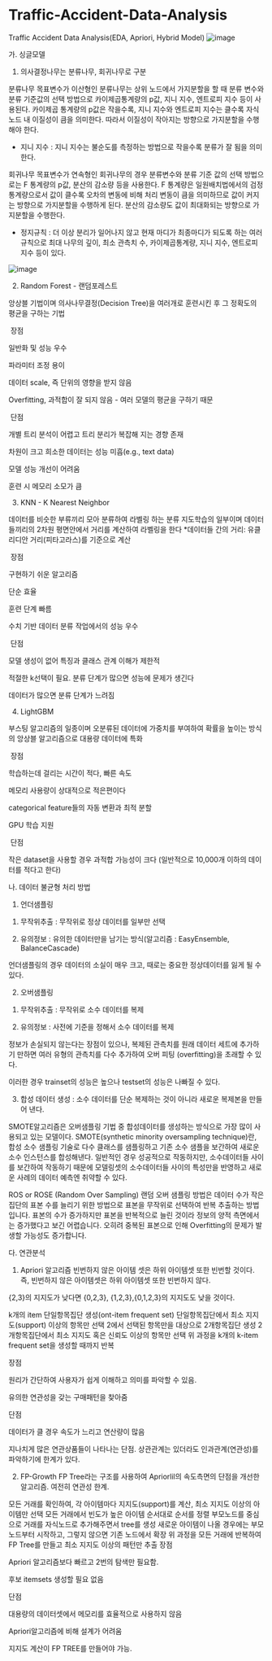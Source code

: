 # Traffic-Accident-Data-Analysis
Traffic Accident Data Analysis(EDA, Apriori, Hybrid Model)
![image](https://user-images.githubusercontent.com/106146283/177912974-7d4fadb4-8781-455c-b5f1-7d09d28879de.png)

가. 싱글모델

1. 의사결정나무는 분류나무, 회귀나무로 구분

분류나무
목표변수가 이산형인 분류나무는 상위 노드에서 가지분할을 할 때 분류 변수와 분류 기준값의 선택 방법으로 카이제곱통계량의 p값, 지니 지수, 엔트로피 지수 등이 사용된다.
 카이제곱 통계량의 p값은 작을수록, 지니 지수와 엔트로피 지수는 클수록 자식노드 내 이질성이 큼을 의미한다. 따라서 이질성이 작아지는 방향으로 가지분할을 수행해야 한다.
- 지니 지수 : 지니 지수는 불순도를 측정하는 방법으로 작을수록 분류가 잘 됨을 의미한다. 

회귀나무
목표변수가 연속형인 회귀나무의 경우 분류변수와 분류 기준 값의 선택 방법으로는 F 통계량의 p값, 분산의 감소량 등을 사용한다. F 통계량은 일원배치법에서의 검정 통계량으로서 값이 클수록 오차의 변동에 비해 처리 변동이 큼을 의미하므로 값이 커지는 방향으로 가지분할을 수행하게 된다. 분산의 감소량도 값이 최대화되는 방향으로 가지분할을 수행한다.
- 정지규칙 : 더 이상 분리가 일어나지 않고 현재 마디가 최종마디가 되도록 하는 여러 규칙으로 최대 나무의 깊이, 최소 관측치 수, 카이제곱통계량, 지니 지수, 엔트로피 지수 등이 있다.

![image](https://user-images.githubusercontent.com/106146283/180670140-52e493f6-974b-4969-9f44-964da79d1a5d.png)

2. Random Forest - 랜덤포레스트

앙상블 기법이며 의사나무결정(Decision Tree)을 여러개로 훈련시킨 후 그 정확도의 평균을 구하는 기법

​
장점

일반화 및 성능 우수

파라미터 조정 용이

데이터 scale, 즉 단위의 영향을 받지 않음

Overfitting, 과적합이 잘 되지 않음 - 여러 모델의 평균을 구하기 때문

​
단점

개별 트리 분석이 어렵고 트리 분리가 복잡해 지는 경향 존재

차원이 크고 희소한 데이터는 성능 미흡(e.g., text data)

모델 성능 개선이 어려움

훈련 시 메모리 소모가 큼


3. KNN - K Nearest Neighbor

데이터를 비슷한 부류끼리 모아 분류하여 라벨링 하는 분류 지도학습의 일부이며 데이터들끼리의 2차원 평면안에서 거리를 계산하여 라벨링을 한다
*데이터들 간의 거리: 유클리디안 거리(피타고라스)를 기준으로 계산

​
장점

구현하기 쉬운 알고리즘

단순 효율

훈련 단계 빠름

수치 기반 데이터 분류 작업에서의 성능 우수

​
단점

모델 생성이 없어 특징과 클래스 관계 이해가 제한적

적절한 k선택이 필요. 분류 단계가 많으면 성능에 문제가 생긴다

데이터가 많으면 분류 단계가 느려짐


4. LightGBM

부스팅 알고리즘의 일종이며 오분류된 데이터에 가중치를 부여하여 확률을 높이는 방식의 앙상블 알고리즘으로 대용량 데이터에 특화

​
장점

학습하는데 걸리는 시간이 적다, 빠른 속도

메모리 사용량이 상대적으로 적은편이다

categorical feature들의 자동 변환과 최적 분할

GPU 학습 지원

​
단점

작은 dataset을 사용할 경우 과적합 가능성이 크다 (일반적으로 10,000개 이하의 데이터를 적다고 한다)



나. 데이터 불균형 처리 방법
1) 언더샘플링

1. 무작위추출 : 무작위로 정상 데이터를 일부만 선택

2. 유의정보 : 유의한 데이터만을 남기는 방식(알고리즘 : EasyEnsemble, BalanceCascade)

언더샘플링의 경우 데이터의 소실이 매우 크고, 때로는 중요한 정상데이터를 잃게 될 수 있다.

2) 오버샘플링

1. 무작위추출 : 무작위로 소수 데이터를 복제

2. 유의정보 : 사전에 기준을 정해서 소수 데이터를 복제

정보가 손실되지 않는다는 장점이 있으나, 복제된 관측치를 원래 데이터 세트에 추가하기 만하면 여러 유형의 관측치를 다수 추가하여 오버 피팅 (overfitting)을 초래할 수 있다.

이러한 경우 trainset의 성능은 높으나 testset의 성능은 나빠질 수 있다.

3. 합성 데이터 생성 : 소수 데이터를 단순 복제하는 것이 아니라 새로운 복제본을 만들어 낸다.

SMOTE알고리즘은 오버샘플링 기법 중 합성데이터를 생성하는 방식으로 가장 많이 사용되고 있는 모델이다.
SMOTE(synthetic minority oversampling technique)란, 합성 소수 샘플링 기술로 다수 클래스를 샘플링하고 기존 소수 샘플을 보간하여 새로운 소수 인스턴스를 합성해낸다.
일반적인 경우 성공적으로 작동하지만, 소수데이터들 사이를 보간하여 작동하기 때문에 모델링셋의 소수데이터들 사이의 특성만을 반영하고 새로운 사례의 데이터 예측엔 취약할 수 있다.

ROS or ROSE (Random Over Sampling)
랜덤 오버 샘플링 방법은 데이터 수가 작은 집단의 표본 수를 늘리기 위한 방법으로 표본을 무작위로 선택하여 반복 추출하는 방법입니다. 표본의 수가 증가하지만 표본을 반복적으로 늘린 것이라 정보의 양적 측면에서는 증가했다고 보긴 어렵습니다. 오히려 중복된 표본으로 인해 Overfitting의 문제가 발생할 가능성도 증가합니다.

다. 연관분석

1) Apriori 알고리즘
빈번하지 않은 아이템 셋은 하위 아이템셋 또한 빈번할 것이다. 즉, 빈번하지 않은 아이템셋은 하위 아이템셋 또한 빈번하지 않다.

{2,3}의 지지도가 낮다면 {0,2,3}, {1,2,3},{0,1,2,3}의 지지도도 낮을 것이다.

k개의 item 단일항목집단 생성(ont-item frequent set)
단일항목집단에서 최소 지지도(support) 이상의 항목만 선택
2에서 선택된 항목만을 대상으로 2개항목집단 생성
2개항목집단에서 최소 지지도 혹은 신뢰도 이상의 항목만 선택
위 과정을 k개의 k-item frequent set을 생성할 때까지 반복

장점

원리가 간단하여 사용자가 쉽게 이해하고 의미를 파악할 수 있음.

유의한 연관성을 갖는 구매패턴을 찾아줌

단점

데이터가 클 경우 속도가 느리고 연산량이 많음

지나치게 많은 연관상품들이 나타나는 단점. 상관관계는 있더라도 인과관계(연관성)를 파악하기에 한계가 있다.

2) FP-Growth
FP Tree라는 구조를 사용하여 Apriorlil의 속도측면의 단점을 개선한 알고리즘. 여전히 연관성 한계.

모든 거래를 확인하여, 각 아이템마다 지지도(support)를 계산, 최소 지지도 이상의 아이템만 선택
모든 거래에서 빈도가 높은 아이템 순서대로 순서를 정렬
부모노드를 중심으로 거래를 자식노드로 추가해주면서 tree를 생성
새로운 아이템이 나올 경우에는 부모노드부터 시작하고, 그렇지 않으면 기존 노드에서 확장
위 과정을 모든 거래에 반복하여 FP Tree를 만들고 최소 지지도 이상의 패턴만 추출
장점

Apriori 알고리즘보다 빠르고 2번의 탐색만 필요함.

후보 itemsets 생성할 필요 없음

단점

대용량의 데이터셋에서 메모리를 효율적으로 사용하지 않음

Apriori알고리즘에 비해 설계가 어려움

지지도 계산이 FP TREE를 만들어야 가능.

